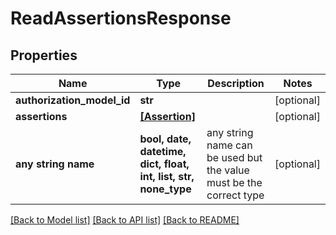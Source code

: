 # ReadAssertionsResponse


## Properties
Name | Type | Description | Notes
------------ | ------------- | ------------- | -------------
**authorization_model_id** | **str** |  | [optional] 
**assertions** | [**[Assertion]**](Assertion.md) |  | [optional] 
**any string name** | **bool, date, datetime, dict, float, int, list, str, none_type** | any string name can be used but the value must be the correct type | [optional]

[[Back to Model list]](../README.md#documentation-for-models) [[Back to API list]](../README.md#documentation-for-api-endpoints) [[Back to README]](../README.md)


